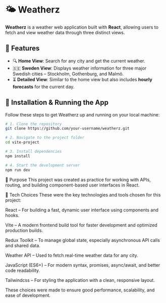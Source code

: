 # 🌤️ Weatherz

**Weatherz** is a weather web application built with **React**, allowing users to fetch and view weather data through three distinct views.

## 🧩 Features

- 🔍 **Home View**: Search for any city and get the current weather.
- 🇸🇪 **Sweden View**: Displays weather information for three major Swedish cities – Stockholm, Gothenburg, and Malmö.
- ⏳ **Detailed View**: Similar to the home view but also includes **hourly forecasts** for the current day.

## 🚀 Installation & Running the App

Follow these steps to get Weatherz up and running on your local machine:

```bash
# 1. Clone the repository
git clone https://github.com/your-username/weatherz.git

# 2. Navigate to the project folder
cd vite-project

# 3. Install dependencies
npm install

# 4. Start the development server
npm run dev
```

🎯 Purpose
This project was created as practice for working with APIs, routing, and building component-based user interfaces in React.

🧠 Tech Choices
These were the key technologies and tools chosen for this project:

React – For building a fast, dynamic user interface using components and hooks.

Vite – A modern frontend build tool for faster development and optimized production builds.

Redux Toolkit – To manage global state, especially asynchronous API calls and shared data.

Weather API – Used to fetch real-time weather data for any city.

JavaScript (ES6+) – For modern syntax, promises, async/await, and better code readability.

Tailwindcss – For styling the application with a clean, responsive layout.

These choices were made to ensure good performance, scalability, and ease of development.
